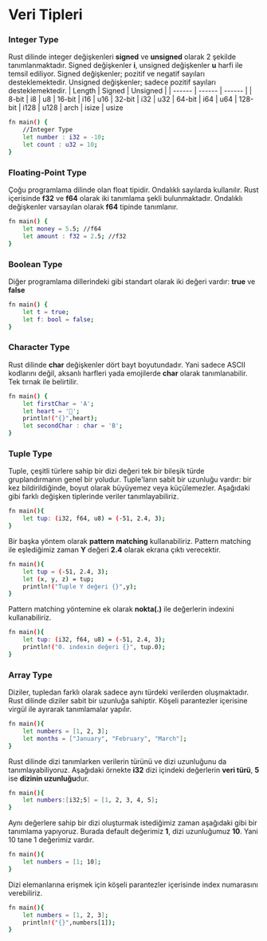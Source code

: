 # Veri Tipleri

### Integer Type
Rust dilinde integer değişkenleri **signed** ve **unsigned** olarak 2 şekilde tanımlanmaktadır.
Signed değişkenler **i**, unsigned değişkenler **u** harfi ile temsil ediliyor.
Signed değişkenler; pozitif ve negatif sayıları desteklemektedir.
Unsigned değişkenler; sadece pozitif sayıları desteklemektedir.
| Length | Signed | Unsigned |
| ------ | ------ | ------ |
| 8-bit | i8 | u8
| 16-bit | i16 | u16
| 32-bit | i32 | u32
| 64-bit | i64 | u64
| 128-bit | i128 | u128
| arch | isize | usize
```sh
fn main() {
    //Integer Type
    let number : i32 = -10;
    let count : u32 = 10;
}
```

### Floating-Point Type
Çoğu programlama dilinde olan float tipidir. Ondalıklı sayılarda kullanılır.
Rust içerisinde **f32** ve **f64** olarak iki tanımlama şekli bulunmaktadır.
Ondalıklı değişkenler varsayılan olarak **f64** tipinde tanımlanır.
```sh
fn main() {
    let money = 5.5; //f64
    let amount : f32 = 2.5; //f32
}
```
### Boolean Type
Diğer programlama dillerindeki gibi standart olarak iki değeri vardır: **true** ve **false**
```sh
fn main() {
    let t = true;
    let f: bool = false;
}
```
### Character Type
Rust dilinde **char** değişkenler dört bayt boyutundadır. 
Yani sadece ASCII kodlarını değil, aksanlı harfleri yada emojilerde **char** olarak tanımlanabilir. 
Tek tırnak ile belirtilir.
```sh
fn main() {
    let firstChar = 'A';
    let heart = '🧡';
    println!("{}",heart);
    let secondChar : char = 'B';
}
```

### Tuple Type
Tuple, çeşitli türlere sahip bir dizi değeri tek bir bileşik türde gruplandırmanın genel bir yoludur. 
Tuple'ların sabit bir uzunluğu vardır: bir kez bildirildiğinde, boyut olarak büyüyemez veya küçülemezler.
Aşağıdaki gibi farklı değişken tiplerinde veriler tanımlayabiliriz.
```sh
fn main(){
    let tup: (i32, f64, u8) = (-51, 2.4, 3);
}
```
Bir başka yöntem olarak **pattern matching** kullanabiliriz.
Pattern matching ile eşlediğimiz zaman **Y** değeri **2.4** olarak ekrana çıktı verecektir.
```sh
fn main(){
    let tup = (-51, 2.4, 3);
    let (x, y, z) = tup;
    println!("Tuple Y değeri {}",y);
}
```
Pattern matching yöntemine ek olarak **nokta(.)** ile değerlerin indexini kullanabiliriz.
```sh
fn main(){
    let tup: (i32, f64, u8) = (-51, 2.4, 3);
    println!("0. indexin değeri {}", tup.0);
}
```
### Array Type
Diziler, tupledan farklı olarak sadece aynı türdeki verilerden oluşmaktadır.
Rust dilinde diziler sabit bir uzunluğa sahiptir.
Köşeli parantezler içerisine virgül ile ayırarak tanımlamalar yapılır.
```sh
fn main(){
    let numbers = [1, 2, 3];
    let months = ["January", "February", "March"];
}
```
Rust dilinde dizi tanımlarken verilerin türünü ve dizi uzunluğunu da tanımlayabiliyoruz.
Aşağıdaki örnekte **i32** dizi içindeki değerlerin **veri türü**, **5** ise **dizinin uzunluğu**dur.
```sh
fn main(){
    let numbers:[i32;5] = [1, 2, 3, 4, 5];
}
```
Aynı değerlere sahip bir dizi oluşturmak istediğimiz zaman aşağıdaki gibi bir tanımlama yapıyoruz.
Burada default değerimiz **1**, dizi uzunluğumuz **10**. Yani 10 tane 1 değerimiz vardır.
```sh
fn main(){
    let numbers = [1; 10];
}
```
Dizi elemanlarına erişmek için köşeli parantezler içerisinde index numarasını verebiliriz.
```sh
fn main(){
    let numbers = [1, 2, 3];
    println!("{}",numbers[1]);
}
```